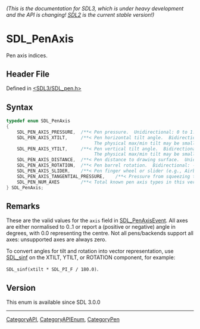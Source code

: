 ###### (This is the documentation for SDL3, which is under heavy development and the API is changing! [SDL2](https://wiki.libsdl.org/SDL2/) is the current stable version!)
# SDL_PenAxis

Pen axis indices.

## Header File

Defined in [<SDL3/SDL_pen.h>](https://github.com/libsdl-org/SDL/blob/main/include/SDL3/SDL_pen.h)

## Syntax

```c
typedef enum SDL_PenAxis
{
    SDL_PEN_AXIS_PRESSURE,  /**< Pen pressure.  Unidirectional: 0 to 1.0 */
    SDL_PEN_AXIS_XTILT,     /**< Pen horizontal tilt angle.  Bidirectional: -90.0 to 90.0 (left-to-right).
                                 The physical max/min tilt may be smaller than -90.0 / 90.0, check SDL_PenCapabilityInfo */
    SDL_PEN_AXIS_YTILT,     /**< Pen vertical tilt angle.  Bidirectional: -90.0 to 90.0 (top-to-down).
                                 The physical max/min tilt may be smaller than -90.0 / 90.0 check SDL_PenCapabilityInfo */
    SDL_PEN_AXIS_DISTANCE,  /**< Pen distance to drawing surface.  Unidirectional: 0.0 to 1.0 */
    SDL_PEN_AXIS_ROTATION,  /**< Pen barrel rotation.  Bidirectional: -180 to 179.9 (clockwise, 0 is facing up, -180.0 is facing down). */
    SDL_PEN_AXIS_SLIDER,    /**< Pen finger wheel or slider (e.g., Airbrush Pen).  Unidirectional: 0 to 1.0 */
    SDL_PEN_AXIS_TANGENTIAL_PRESSURE,    /**< Pressure from squeezing the pen ("barrel pressure"). */
    SDL_PEN_NUM_AXES        /**< Total known pen axis types in this version of SDL. This number may grow in future releases! */
} SDL_PenAxis;
```

## Remarks

These are the valid values for the `axis` field in
[SDL_PenAxisEvent](SDL_PenAxisEvent). All axes are either normalised to
0..1 or report a (positive or negative) angle in degrees, with 0.0
representing the centre. Not all pens/backends support all axes:
unsupported axes are always zero.

To convert angles for tilt and rotation into vector representation, use
[SDL_sinf](SDL_sinf) on the XTILT, YTILT, or ROTATION component, for
example:

`SDL_sinf(xtilt * SDL_PI_F / 180.0)`.

## Version

This enum is available since SDL 3.0.0

----
[CategoryAPI](CategoryAPI), [CategoryAPIEnum](CategoryAPIEnum), [CategoryPen](CategoryPen)

